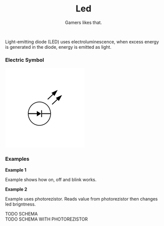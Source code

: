 <div align="center">
  <h1> Led </h1>
  <p> Gamers likes that. </p>
</div>  
<br/>

Light-emitting diode (LED) uses electroluminescence, when excess energy is generated in the diode, energy is emitted as light.

### Electric Symbol

<img src="https://github.com/psp515/MicroPico/blob/led/images/led/led_symbol.png" alt="symbol" height=256/>

### Examples

**Example 1**

Example shows how on, off and blink works.

**Example 2**

Example uses photorezistor. Reads value from photorezistor then changes led brigntness.

TODO SCHEMA 
<br/>
TODO SCHEMA WITH PHOTOREZISTOR
